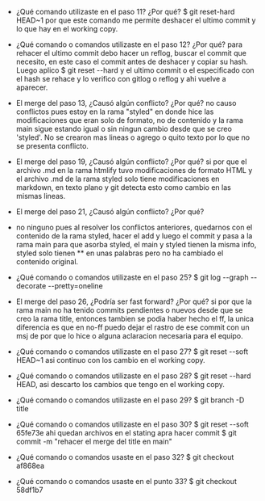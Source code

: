- ¿Qué comando utilizaste en el paso 11? ¿Por qué?
$ git reset-hard HEAD~1
por que este comando me permite deshacer el ultimo commit y lo que hay en el working copy.

- ¿Qué comando o comandos utilizaste en el paso 12? ¿Por qué?
para rehacer el ultimo commit debo hacer un reflog, buscar el commit que necesito, en este caso el commit antes de deshacer y copiar su hash.
Luego aplico $ git reset --hard <hash ultimo commit> y el ultimo commit o el especificado con el hash se rehace y lo verifico con gitlog o reflog y ahi vuelve a aparecer.

- El merge del paso 13, ¿Causó algún conflicto? ¿Por qué?
no causo conflictos pues estoy en la rama "styled" en donde hice las modificaciones que eran solo de formato, no de contenido y la rama main sigue estando igual o sin ningun cambio desde que se creo 'styled'. No se crearon mas lineas o agrego o quito texto por lo que no se presenta conflicto.

- El merge del paso 19, ¿Causó algún conflicto? ¿Por qué?
si por que el archivo .md en la rama htmlify tuvo modificaciones de formato HTML y el archivo .md de la rama styled solo tiene modificaciones en markdown, en texto plano y git detecta esto como cambio en las mismas lineas.

- El merge del paso 21, ¿Causó algún conflicto? ¿Por qué?
- no ninguno pues al resolver los conflictos anteriores, quedarnos con el contenido de la rama styled, hacer el add y luego el commit y pasa a la rama main para que asorba styled, el main y styled tienen la misma info, styled solo tienen ** en unas palabras pero no ha cambiado el contenido original.

- ¿Qué comando o comandos utilizaste en el paso 25?
$ git log --graph --decorate --pretty=oneline

- El merge del paso 26, ¿Podría ser fast forward? ¿Por qué?
si por que la rama main no ha tenido commits pendientes o nuevos desde que se creo la rama title, entonces tambien se podia haber hecho el ff, la unica diferencia es que en no-ff puedo dejar el rastro de ese commit con un msj de por que lo hice o alguna aclaracion necesaria para el equipo.

- ¿Qué comando o comandos utilizaste en el paso 27?
$ git reset --soft HEAD~1 asi continuo con los cambio en el working copy.

- ¿Qué comando o comandos utilizaste en el paso 28?
$ git reset --hard HEAD, asi descarto los cambios que tengo en el working copy.

- ¿Qué comando o comandos utilizaste en el paso 29?
$ git branch -D title

- ¿Qué comando o comandos utilizaste en el paso 30?
$ git reset --soft 65fe73e
ahi quedan archivos en el stating apra hacer commit
$ git commit -m "rehacer el merge del title en main"

- ¿Qué comando o comandos usaste en el paso 32?
$ git checkout af868ea

- ¿Qué comando o comandos usaste en el punto 33?
$ git checkout 58df1b7
